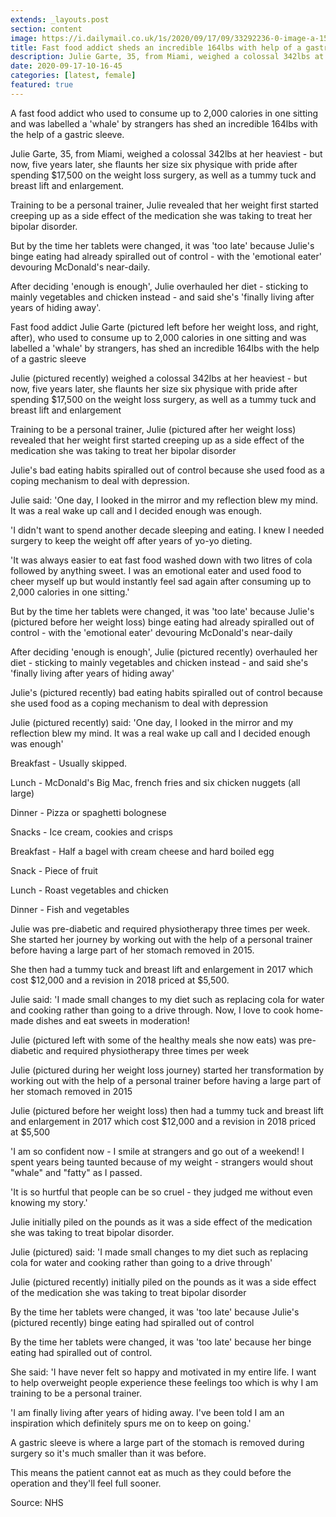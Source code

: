 ```yaml
---
extends: _layouts.post
section: content
image: https://i.dailymail.co.uk/1s/2020/09/17/09/33292236-0-image-a-15_1600330088249.jpg 
title: Fast food addict sheds an incredible 164lbs with help of a gastric sleeve 
description: Julie Garte, 35, from Miami, weighed a colossal 342lbs at her heaviest - but now, five years later, she flaunts her size six physique after spending $17,500 on weight loss surgery and a tummy tuck. 
date: 2020-09-17-10-16-45 
categories: [latest, female] 
featured: true 
--- 
```

A fast food addict who used to consume up to 2,000 calories in one sitting and was labelled a 'whale' by strangers has shed an incredible 164lbs with the help of a gastric sleeve.

Julie Garte, 35, from Miami, weighed a colossal 342lbs at her heaviest - but now, five years later, she flaunts her size six physique with pride after spending $17,500 on the weight loss surgery, as well as a tummy tuck and breast lift and enlargement.

Training to be a personal trainer, Julie revealed that her weight first started creeping up as a side effect of the medication she was taking to treat her bipolar disorder.

But by the time her tablets were changed, it was 'too late' because Julie's binge eating had already spiralled out of control - with the 'emotional eater' devouring McDonald's near-daily.

After deciding 'enough is enough', Julie overhauled her diet - sticking to mainly vegetables and chicken instead - and said she's 'finally living after years of hiding away'.

Fast food addict Julie Garte (pictured left before her weight loss, and right, after), who used to consume up to 2,000 calories in one sitting and was labelled a 'whale' by strangers, has shed an incredible 164lbs with the help of a gastric sleeve

Julie (pictured recently) weighed a colossal 342lbs at her heaviest - but now, five years later, she flaunts her size six physique with pride after spending $17,500 on the weight loss surgery, as well as a tummy tuck and breast lift and enlargement

Training to be a personal trainer, Julie (pictured after her weight loss) revealed that her weight first started creeping up as a side effect of the medication she was taking to treat her bipolar disorder

Julie's bad eating habits spiralled out of control because she used food as a coping mechanism to deal with depression. 

Julie said: 'One day, I looked in the mirror and my reflection blew my mind. It was a real wake up call and I decided enough was enough.

'I didn't want to spend another decade sleeping and eating. I knew I needed surgery to keep the weight off after years of yo-yo dieting.

'It was always easier to eat fast food washed down with two litres of cola followed by anything sweet. I was an emotional eater and used food to cheer myself up but would instantly feel sad again after consuming up to 2,000 calories in one sitting.'

But by the time her tablets were changed, it was 'too late' because Julie's (pictured before her weight loss) binge eating had already spiralled out of control - with the 'emotional eater' devouring McDonald's near-daily

After deciding 'enough is enough', Julie (pictured recently) overhauled her diet - sticking to mainly vegetables and chicken instead - and said she's 'finally living after years of hiding away'

Julie's (pictured recently) bad eating habits spiralled out of control because she used food as a coping mechanism to deal with depression

Julie (pictured recently) said: 'One day, I looked in the mirror and my reflection blew my mind. It was a real wake up call and I decided enough was enough'

Breakfast - Usually skipped.

Lunch - McDonald's Big Mac, french fries and six chicken nuggets (all large)

Dinner - Pizza or spaghetti bolognese 

Snacks - Ice cream, cookies and crisps

Breakfast - Half a bagel with cream cheese and hard boiled egg

Snack - Piece of fruit

Lunch - Roast vegetables and chicken

Dinner - Fish and vegetables

Julie was pre-diabetic and required physiotherapy three times per week. She started her journey by working out with the help of a personal trainer before having a large part of her stomach removed in 2015.

She then had a tummy tuck and breast lift and enlargement in 2017 which cost $12,000 and a revision in 2018 priced at $5,500.

Julie said: 'I made small changes to my diet such as replacing cola for water and cooking rather than going to a drive through. Now, I love to cook home-made dishes and eat sweets in moderation! 

Julie (pictured left with some of the healthy meals she now eats) was pre-diabetic and required physiotherapy three times per week

Julie (pictured during her weight loss journey) started her transformation by working out with the help of a personal trainer before having a large part of her stomach removed in 2015

Julie (pictured before her weight loss) then had a tummy tuck and breast lift and enlargement in 2017 which cost $12,000 and a revision in 2018 priced at $5,500

'I am so confident now - I smile at strangers and go out of a weekend! I spent years being taunted because of my weight - strangers would shout "whale" and "fatty" as I passed. 

'It is so hurtful that people can be so cruel - they judged me without even knowing my story.'

Julie initially piled on the pounds as it was a side effect of the medication she was taking to treat bipolar disorder.

Julie (pictured) said: 'I made small changes to my diet such as replacing cola for water and cooking rather than going to a drive through'

Julie (pictured recently) initially piled on the pounds as it was a side effect of the medication she was taking to treat bipolar disorder

By the time her tablets were changed, it was 'too late' because Julie's (pictured recently) binge eating had spiralled out of control

By the time her tablets were changed, it was 'too late' because her binge eating had spiralled out of control.

She said: 'I have never felt so happy and motivated in my entire life. I want to help overweight people experience these feelings too which is why I am training to be a personal trainer.

'I am finally living after years of hiding away. I've been told I am an inspiration which definitely spurs me on to keep on going.'

A gastric sleeve is where a large part of the stomach is removed during surgery so it's much smaller than it was before. 

This means the patient cannot eat as much as they could before the operation and they'll feel full sooner.

Source: NHS 

